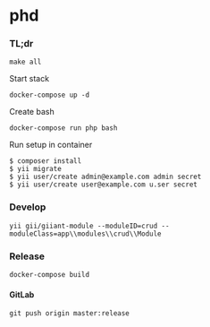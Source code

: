 phd
===

### TL;dr

    make all

Start stack

    docker-compose up -d

Create bash    
    
    docker-compose run php bash

Run setup in container    
    
    $ composer install
    $ yii migrate
    $ yii user/create admin@example.com admin secret
    $ yii user/create user@example.com u.ser secret

### Develop

    yii gii/giiant-module --moduleID=crud --moduleClass=app\\modules\\crud\\Module
    
### Release

    docker-compose build
    
#### GitLab    
    
    git push origin master:release